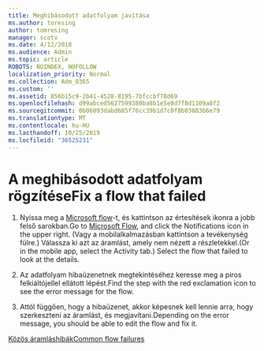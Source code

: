```yaml
---
title: Meghibásodott adatfolyam javítása
ms.author: toresing
author: tomresing
manager: scotv
ms.date: 4/12/2018
ms.audience: Admin
ms.topic: article
ROBOTS: NOINDEX, NOFOLLOW
localization_priority: Normal
ms.collection: Adm_O365
ms.custom: ''
ms.assetid: 856b15c9-2b41-4528-8195-7bfccbf78d69
ms.openlocfilehash: d99abced5627599380ba8b1e5e8d7f8d1109a8f2
ms.sourcegitcommit: 0b06093dabd685f76cc39b1d7c0f8b03883b6e79
ms.translationtype: MT
ms.contentlocale: hu-HU
ms.lasthandoff: 10/25/2019
ms.locfileid: "36525231"
---
```

# <a name="fix-a-flow-that-failed"></a><span data-ttu-id="a50ef-102">A meghibásodott adatfolyam rögzítése</span><span class="sxs-lookup"><span data-stu-id="a50ef-102">Fix a flow that failed</span></span>

1. <span data-ttu-id="a50ef-103">Nyissa meg a [Microsoft flow](https://flow.microsoft.com/)-t, és kattintson az értesítések ikonra a jobb felső sarokban.</span><span class="sxs-lookup"><span data-stu-id="a50ef-103">Go to [Microsoft Flow](https://flow.microsoft.com/), and click the Notifications icon in the upper right.</span></span> <span data-ttu-id="a50ef-104">(Vagy a mobilalkalmazásban kattintson a tevékenység fülre.) Válassza ki azt az áramlást, amely nem nézett a részletekkel.</span><span class="sxs-lookup"><span data-stu-id="a50ef-104">(Or in the mobile app, select the Activity tab.) Select the flow that failed to look at the details.</span></span>
    
2. <span data-ttu-id="a50ef-105">Az adatfolyam hibaüzenetnek megtekintéséhez keresse meg a piros felkiáltójellel ellátott lépést.</span><span class="sxs-lookup"><span data-stu-id="a50ef-105">Find the step with the red exclamation icon to see the error message for the flow.</span></span>
    
3. <span data-ttu-id="a50ef-106">Attól függően, hogy a hibaüzenet, akkor képesnek kell lennie arra, hogy szerkeszteni az áramlást, és megjavítani.</span><span class="sxs-lookup"><span data-stu-id="a50ef-106">Depending on the error message, you should be able to edit the flow and fix it.</span></span> 
    
[<span data-ttu-id="a50ef-107">Közös áramláshibák</span><span class="sxs-lookup"><span data-stu-id="a50ef-107">Common flow failures</span></span>](https://go.microsoft.com/fwlink/?linkid=872110)
  

